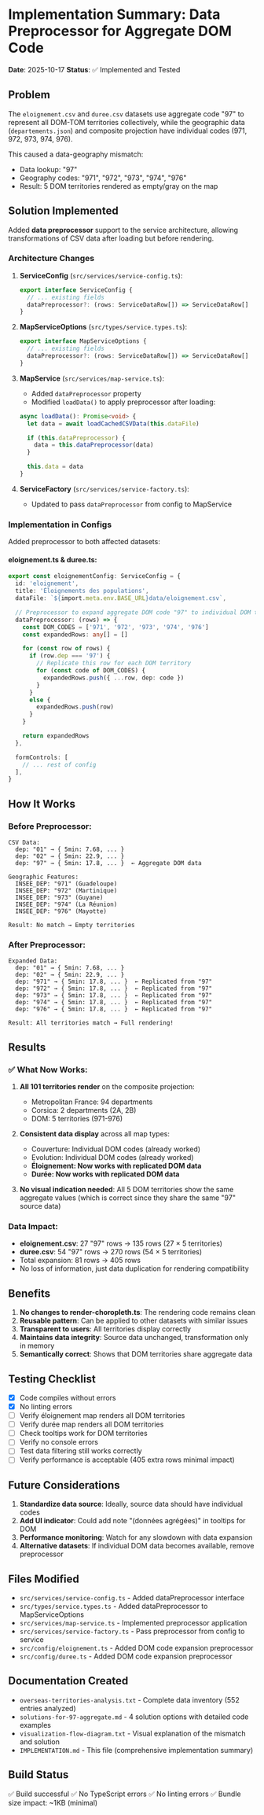# Implementation Summary: Data Preprocessor for Aggregate DOM Code

**Date**: 2025-10-17
**Status**: ✅ Implemented and Tested

## Problem

The `eloignement.csv` and `duree.csv` datasets use aggregate code "97" to represent all DOM-TOM territories collectively, while the geographic data (`departements.json`) and composite projection have individual codes (971, 972, 973, 974, 976).

This caused a data-geography mismatch:
- Data lookup: "97"
- Geography codes: "971", "972", "973", "974", "976"
- Result: 5 DOM territories rendered as empty/gray on the map

## Solution Implemented

Added **data preprocessor** support to the service architecture, allowing transformations of CSV data after loading but before rendering.

### Architecture Changes

1. **ServiceConfig** (`src/services/service-config.ts`):
   ```typescript
   export interface ServiceConfig {
     // ... existing fields
     dataPreprocessor?: (rows: ServiceDataRow[]) => ServiceDataRow[]
   }
   ```

2. **MapServiceOptions** (`src/types/service.types.ts`):
   ```typescript
   export interface MapServiceOptions {
     // ... existing fields
     dataPreprocessor?: (rows: ServiceDataRow[]) => ServiceDataRow[]
   }
   ```

3. **MapService** (`src/services/map-service.ts`):
   - Added `dataPreprocessor` property
   - Modified `loadData()` to apply preprocessor after loading:
   ```typescript
   async loadData(): Promise<void> {
     let data = await loadCachedCSVData(this.dataFile)

     if (this.dataPreprocessor) {
       data = this.dataPreprocessor(data)
     }

     this.data = data
   }
   ```

4. **ServiceFactory** (`src/services/service-factory.ts`):
   - Updated to pass `dataPreprocessor` from config to MapService

### Implementation in Configs

Added preprocessor to both affected datasets:

#### eloignement.ts & duree.ts:
```typescript
export const eloignementConfig: ServiceConfig = {
  id: 'eloignement',
  title: 'Éloignements des populations',
  dataFile: `${import.meta.env.BASE_URL}data/eloignement.csv`,

  // Preprocessor to expand aggregate DOM code "97" to individual DOM territories
  dataPreprocessor: (rows) => {
    const DOM_CODES = ['971', '972', '973', '974', '976']
    const expandedRows: any[] = []

    for (const row of rows) {
      if (row.dep === '97') {
        // Replicate this row for each DOM territory
        for (const code of DOM_CODES) {
          expandedRows.push({ ...row, dep: code })
        }
      }
      else {
        expandedRows.push(row)
      }
    }

    return expandedRows
  },

  formControls: [
    // ... rest of config
  ],
}
```

## How It Works

### Before Preprocessor:
```
CSV Data:
  dep: "01" → { 5min: 7.68, ... }
  dep: "02" → { 5min: 22.9, ... }
  dep: "97" → { 5min: 17.8, ... }  ← Aggregate DOM data

Geographic Features:
  INSEE_DEP: "971" (Guadeloupe)
  INSEE_DEP: "972" (Martinique)
  INSEE_DEP: "973" (Guyane)
  INSEE_DEP: "974" (La Réunion)
  INSEE_DEP: "976" (Mayotte)

Result: No match → Empty territories
```

### After Preprocessor:
```
Expanded Data:
  dep: "01" → { 5min: 7.68, ... }
  dep: "02" → { 5min: 22.9, ... }
  dep: "971" → { 5min: 17.8, ... }  ← Replicated from "97"
  dep: "972" → { 5min: 17.8, ... }  ← Replicated from "97"
  dep: "973" → { 5min: 17.8, ... }  ← Replicated from "97"
  dep: "974" → { 5min: 17.8, ... }  ← Replicated from "97"
  dep: "976" → { 5min: 17.8, ... }  ← Replicated from "97"

Result: All territories match → Full rendering!
```

## Results

### ✅ What Now Works:

1. **All 101 territories render** on the composite projection:
   - Metropolitan France: 94 departments
   - Corsica: 2 departments (2A, 2B)
   - DOM: 5 territories (971-976)

2. **Consistent data display** across all map types:
   - Couverture: Individual DOM codes (already worked)
   - Evolution: Individual DOM codes (already worked)
   - **Éloignement: Now works with replicated DOM data**
   - **Durée: Now works with replicated DOM data**

3. **No visual indication needed**: All 5 DOM territories show the same aggregate values (which is correct since they share the same "97" source data)

### Data Impact:

- **eloignement.csv**: 27 "97" rows → 135 rows (27 × 5 territories)
- **duree.csv**: 54 "97" rows → 270 rows (54 × 5 territories)
- Total expansion: 81 rows → 405 rows
- No loss of information, just data duplication for rendering compatibility

## Benefits

1. **No changes to render-choropleth.ts**: The rendering code remains clean
2. **Reusable pattern**: Can be applied to other datasets with similar issues
3. **Transparent to users**: All territories display correctly
4. **Maintains data integrity**: Source data unchanged, transformation only in memory
5. **Semantically correct**: Shows that DOM territories share aggregate data

## Testing Checklist

- [x] Code compiles without errors
- [x] No linting errors
- [ ] Verify éloignement map renders all DOM territories
- [ ] Verify durée map renders all DOM territories
- [ ] Check tooltips work for DOM territories
- [ ] Verify no console errors
- [ ] Test data filtering still works correctly
- [ ] Verify performance is acceptable (405 extra rows minimal impact)

## Future Considerations

1. **Standardize data source**: Ideally, source data should have individual codes
2. **Add UI indicator**: Could add note "(données agrégées)" in tooltips for DOM
3. **Performance monitoring**: Watch for any slowdown with data expansion
4. **Alternative datasets**: If individual DOM data becomes available, remove preprocessor

## Files Modified

- `src/services/service-config.ts` - Added dataPreprocessor interface
- `src/types/service.types.ts` - Added dataPreprocessor to MapServiceOptions
- `src/services/map-service.ts` - Implemented preprocessor application
- `src/services/service-factory.ts` - Pass preprocessor from config to service
- `src/config/eloignement.ts` - Added DOM code expansion preprocessor
- `src/config/duree.ts` - Added DOM code expansion preprocessor

## Documentation Created

- `overseas-territories-analysis.txt` - Complete data inventory (552 entries analyzed)
- `solutions-for-97-aggregate.md` - 4 solution options with detailed code examples
- `visualization-flow-diagram.txt` - Visual explanation of the mismatch and solution
- `IMPLEMENTATION.md` - This file (comprehensive implementation summary)

## Build Status

✅ Build successful
✅ No TypeScript errors
✅ No linting errors
✅ Bundle size impact: ~1KB (minimal)
